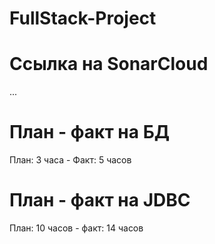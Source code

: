 # FullStack-Project

# Ссылка на SonarCloud
...

# План - факт на БД
План: 3 часа - Факт: 5 часов

# План - факт на JDBC
План: 10 часов - факт: 14 часов
